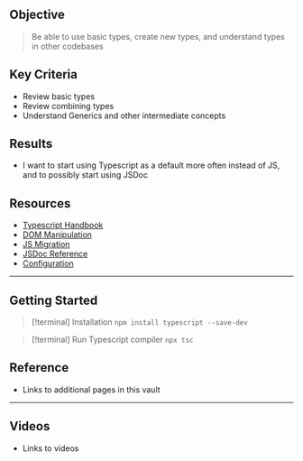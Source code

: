 

## Objective
> Be able to use basic types, create new types, and understand types in other codebases
## Key Criteria
- Review basic types
- Review combining types
- Understand Generics and other intermediate concepts
## Results
- I want to start using Typescript as a default more often instead of JS, and to possibly start using JSDoc

## Resources
- [Typescript Handbook](https://www.typescriptlang.org/docs/handbook/intro.html)
- [DOM Manipulation](https://www.typescriptlang.org/docs/handbook/dom-manipulation.html)
- [JS Migration](https://www.typescriptlang.org/docs/handbook/migrating-from-javascript.html)
- [JSDoc Reference](https://www.typescriptlang.org/docs/handbook/jsdoc-supported-types.html)
- [Configuration](https://www.typescriptlang.org/docs/handbook/tsconfig-json.html)

---

## Getting Started

>[!terminal] Installation
>`npm install typescript --save-dev`

>[!terminal] Run Typescript compiler
>`npx tsc`

## Reference
- Links to additional pages in this vault
---
## Videos
- Links to videos
